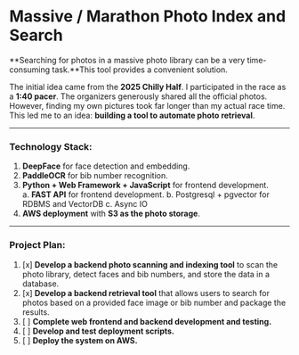 # Massive / Marathon Photo Index and Search
**Searching for photos in a massive photo library can be a very time-consuming task.**This tool provides a convenient solution.  

The initial idea came from the **2025 Chilly Half**. I participated in the race as a **1:40 pacer**. The organizers generously shared all the official photos. However, finding my own pictures took far longer than my actual race time. This led me to an idea: **building a tool to automate photo retrieval**.

---

### **Technology Stack:**  
1. **DeepFace** for face detection and embedding.  
2. **PaddleOCR** for bib number recognition.  
3. **Python + Web Framework + JavaScript** for frontend development.  
    a. **FAST API** for frontend development.
    b. Postgresql + pgvector for RDBMS and VectorDB
    c. Async IO
4. **AWS deployment** with **S3 as the photo storage**.  

---

### **Project Plan:**  
1. [x] **Develop a backend photo scanning and indexing tool** to scan the photo library, detect faces and bib numbers, and store the data in a database.  
2. [x] **Develop a backend retrieval tool** that allows users to search for photos based on a provided face image or bib number and package the results.  
3. [ ] **Complete web frontend and backend development and testing.**
4. [ ] **Develop and test deployment scripts.**  
5. [ ] **Deploy the system on AWS.**  



